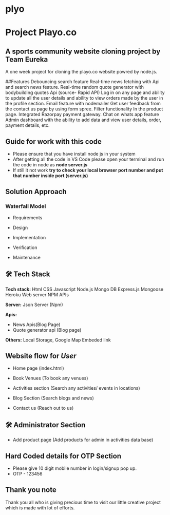 # plyo
# **Project Playo.co**

## A sports community website cloning project by **Team Eureka**

A one week project for cloning the playo.co website powred by node.js.

##Features
Debouncing search feature
Real-time news fetching with Api and search news feature.
Real-time random quote generator with bodybuilding quotes Api (source- Rapid API)
Log in on any page and ability to update all the user details and ability to view orders made by the user in the profile section.
Email feature with nodemailer
Get user feedback from the contact us page by using form spree.
Filter functionality In the product page.
Integrated Razorpay payment gateway.
Chat on whats app feature
Admin dashboard with the ability to add data and view user details, order, payment details, etc.


## Guide for work with this code 
- Please ensure that you have install node js in your system 
- After getting all the code in VS Code please open your terminal and run the code in node as **node server.js**
- If still it not work **try to check your local browser port number and put that number inside port (server.js)** 

## Solution Approach

### Waterfall Model

- Requirements

- Design

- Implementation

- Verification

- Maintenance

## 🛠 Tech Stack

**Tech stack:** Html
CSS
Javascript
Node.js
Mongo DB
Express.js
Mongoose
Heroku Web server
NPM
APIs

**Server:** Json Server (Npm)

**Apis:**
- News Apis(Blog Page)
- Quote generator api (Blog page)


**Others:** Local Storage, Google Map Embeded link 

## Website flow for **_User_**

- Home page (index.html)

- Book Venues (To book any venues)

- Activities section (Search any activities/ events in locations)

- Blog Section (Search blogs and news)

- Contact us (Reach out to us)


## 🛠 **Administrator Section**

- Add product page (Add products for admin in activities data base)



## Hard Coded details for OTP Section

- Please give 10 digit mobile number in login/signup pop up.
- OTP - 123456



## Thank you note

Thank you all who is giving precious time to visit our little creative project which is made with lot of efforts.
